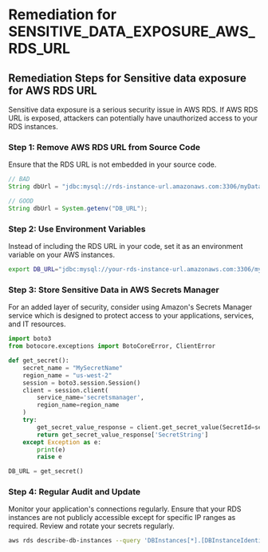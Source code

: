 # Remediation for SENSITIVE_DATA_EXPOSURE_AWS_RDS_URL

## Remediation Steps for Sensitive data exposure for AWS RDS URL

Sensitive data exposure is a serious security issue in AWS RDS. If AWS RDS URL is exposed, attackers can potentially have unauthorized access to your RDS instances.
### Step 1: Remove AWS RDS URL from Source Code
Ensure that the RDS URL is not embedded in your source code.
```java
// BAD
String dbUrl = "jdbc:mysql://rds-instance-url.amazonaws.com:3306/myDatabase";

// GOOD
String dbUrl = System.getenv("DB_URL");
```
### Step 2: Use Environment Variables
Instead of including the RDS URL in your code, set it as an environment variable on your AWS instances.
```bash
export DB_URL="jdbc:mysql://your-rds-instance-url.amazonaws.com:3306/myDatabase"
```
### Step 3: Store Sensitive Data in AWS Secrets Manager
For an added layer of security, consider using Amazon's Secrets Manager service which is designed to protect access to your applications, services, and IT resources.
```python
import boto3
from botocore.exceptions import BotoCoreError, ClientError

def get_secret():
    secret_name = "MySecretName"
    region_name = "us-west-2"
    session = boto3.session.Session()
    client = session.client(
        service_name='secretsmanager',
        region_name=region_name
    )
    try:
        get_secret_value_response = client.get_secret_value(SecretId=secret_name)
        return get_secret_value_response['SecretString']
    except Exception as e:
        print(e)
        raise e

DB_URL = get_secret()
```
### Step 4: Regular Audit and Update
Monitor your application's connections regularly. Ensure that your RDS instances are not publicly accessible except for specific IP ranges as required. Review and rotate your secrets regularly.
```bash
aws rds describe-db-instances --query 'DBInstances[*].[DBInstanceIdentifier,PubliclyAccessible]'
```